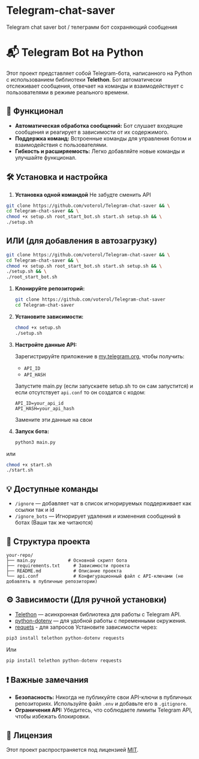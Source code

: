 # Telegram-chat-saver
Telegram chat saver bot / телеграмм бот сохраняющий сообщения

# 📬 Telegram Bot на Python

Этот проект представляет собой Telegram-бота, написанного на Python с использованием библиотеки **Telethon**. Бот автоматически отслеживает сообщения, отвечает на команды и взаимодействует с пользователями в режиме реального времени.

## 🚀 Функционал

- **Автоматическая обработка сообщений:** Бот слушает входящие сообщения и реагирует в зависимости от их содержимого.
- **Поддержка команд:** Встроенные команды для управления ботом и взаимодействия с пользователями.
- **Гибкость и расширяемость:** Легко добавляйте новые команды и улучшайте функционал.

## 🛠️ Установка и настройка
1. **Установка одной командой** Не забудте сменить API
  ```bash
git clone https://github.com/voterol/Telegram-chat-saver && \
cd Telegram-chat-saver && \
chmod +x setup.sh root_start_bot.sh start.sh setup.sh && \
./setup.sh
```
## ИЛИ (для добавления в автозагрузку)

```bash
git clone https://github.com/voterol/Telegram-chat-saver && \
cd Telegram-chat-saver && \
chmod +x setup.sh root_start_bot.sh start.sh setup.sh && \
./setup.sh && \
./root_start_bot.sh

```
1. **Клонируйте репозиторий:**

   ```bash
   git clone https://github.com/voterol/Telegram-chat-saver
   cd Telegram-chat-saver
   ```


2. **Установите зависимости:**

   ```bash
   chmod +x setup.sh
   ./setup.sh
   ```


3. **Настройте данные API:**

   Зарегистрируйте приложение в [my.telegram.org](https://my.telegram.org), чтобы получить:

   - `API_ID`
   - `API_HASH`

   Запустите main.py (если запускаете setup.sh то он сам запустится) и если отсутствует `api.conf` то он создатся с кодом:

   ```env
   API_ID=your_api_id
   API_HASH=your_api_hash
   ```
   Замените эти данные на свои

4. **Запуск бота:**

   ```bash
   python3 main.py
   ```
  или
  ```bash
  chmod +x start.sh  
  ./start.sh
  ```

## 💡 Доступные команды

- `/ignore` — добавляет чат в список игнорируемых поддерживает как ссылки так и id
- `/ignore_bots` — Игнорирует удаления и изменения сообщений в ботах (Ваши так же читаются)


## 📂 Структура проекта

```
your-repo/
├── main.py            # Основной скрипт бота
├── requirements.txt     # Зависимости проекта
├── README.md            # Описание проекта
└── api.conf             # Конфигурационный файл с API-ключами (не добавлять в публичные репозитории)
```

## ⚙️ Зависимости (Для ручной установки)

- [Telethon](https://github.com/LonamiWebs/Telethon) — асинхронная библиотека для работы с Telegram API.
- [python-dotenv](https://github.com/theskumar/python-dotenv) — для удобной работы с переменными окружения.
- [requets](https://github.com/psf/requests) - для запросов
Установите зависимости через:

```bash
pip3 install telethon python-dotenv requests
```
Или

```bash
pip install telethon python-dotenv requests
```

## ❗ Важные замечания

- **Безопасность:** Никогда не публикуйте свои API-ключи в публичных репозиториях. Используйте файл `.env` и добавьте его в `.gitignore`.
- **Ограничения API:** Убедитесь, что соблюдаете лимиты Telegram API, чтобы избежать блокировки.

## 📄 Лицензия

Этот проект распространяется под лицензией [MIT](LICENSE).
